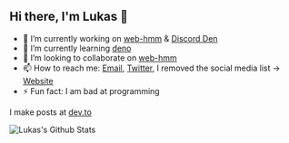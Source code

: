 ## Hi there, I'm Lukas 👋

<!--
**LukasDoesDev/LukasDoesDev** is a ✨ _special_ ✨ repository because its `README.md` (this file) appears on your GitHub profile.

Here are some ideas to get you started:

- 🔭 I’m currently working on ...
- 🌱 I’m currently learning ...
- 👯 I’m looking to collaborate on ...
- 🤔 I’m looking for help with ...
- 💬 Ask me about ...
- 📫 How to reach me: ...
- 😄 Pronouns: ...
- ⚡ Fun fact: ...
-->

- 🔭 I’m currently working on [web-hmm](https://github.com/LukasDoesDev/web-hmm) & [Discord Den](https://github.com/LukasDoesDev/discord-den)
- 🌱 I’m currently learning [deno](https://deno.land)
- 👯 I’m looking to collaborate on [web-hmm](https://github.com/LukasDoesDev/web-hmm)
- 📫 How to reach me: [Email](mailto:lukasdoesdev@gmail.com), [Twitter](https://twitter.com/thatonelukas), I removed the social media list -> [Website](https://lukasdoesdev.github.io)
- ⚡ Fun fact: I am bad at programming

I make posts at [dev.to](https://dev.to/lukasdoesdev)

![Lukas's Github Stats](https://github-readme-stats.vercel.app/api?username=lukasdoesdev&show_icons=true)
